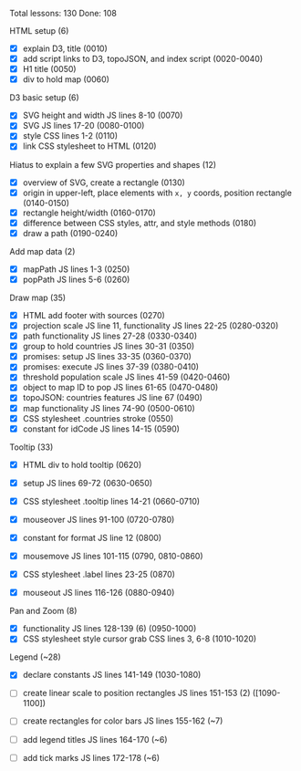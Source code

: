 Total lessons: 130
Done: 108

HTML setup (6)

- [x] explain D3, title (0010)
- [x] add script links to D3, topoJSON, and index script (0020-0040)
- [x] H1 title (0050)
- [x] div to hold map (0060)

D3 basic setup (6)

- [x] SVG height and width JS lines 8-10 (0070)
- [x] SVG JS lines 17-20 (0080-0100)
- [x] style CSS lines 1-2 (0110)
- [x] link CSS stylesheet to HTML (0120)

Hiatus to explain a few SVG properties and shapes (12)

- [x] overview of SVG, create a rectangle (0130)
- [x] origin in upper-left, place elements with `x, y` coords, position rectangle (0140-0150)
- [x] rectangle height/width (0160-0170)
- [x] difference between CSS styles, attr, and style methods (0180)
- [x] draw a path (0190-0240)

Add map data (2)

- [x] mapPath JS lines 1-3 (0250)
- [x] popPath JS lines 5-6 (0260)

Draw map (35)

- [x] HTML add footer with sources (0270)
- [x] projection scale JS line 11, functionality JS lines 22-25 (0280-0320)
- [x] path functionality JS lines 27-28 (0330-0340)
- [x] group to hold countries JS lines 30-31 (0350)
- [x] promises: setup JS lines 33-35 (0360-0370)
- [x] promises: execute JS lines 37-39 (0380-0410)
- [x] threshold population scale JS lines 41-59 (0420-0460)
- [x] object to map ID to pop JS lines 61-65 (0470-0480)
- [x] topoJSON: countries features JS line 67 (0490)
- [x] map functionality JS lines 74-90 (0500-0610)
- [x] CSS stylesheet .countries stroke (0550)
- [x] constant for idCode JS lines 14-15 (0590)

Tooltip (33)

- [x] HTML div to hold tooltip (0620)
- [x] setup JS lines 69-72 (0630-0650)
- [x] CSS stylesheet .tooltip lines 14-21 (0660-0710)
- [x] mouseover JS lines 91-100 (0720-0780)
- [x] constant for format JS line 12 (0800)
- [x] mousemove JS lines 101-115 (0790, 0810-0860)
- [x] CSS stylesheet .label lines 23-25 (0870)
- [x] mouseout JS lines 116-126 (0880-0940)


Pan and Zoom (8)

- [x] functionality JS lines 128-139 (6) (0950-1000)
- [x] CSS stylesheet style cursor grab CSS lines 3, 6-8 (1010-1020)

Legend (~28)

- [x] declare constants JS lines 141-149 (1030-1080)
- [ ] create linear scale to position rectangles JS lines 151-153 (2) ([1090-1100])
- [ ] create rectangles for color bars JS lines 155-162 (~7)
- [ ] add legend titles JS lines 164-170 (~6)
- [ ] add tick marks JS lines 172-178 (~6)

